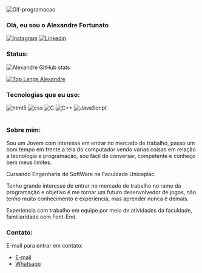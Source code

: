 <img aling="center" alt="Gif-programacao" src="https://i.pinimg.com/originals/4e/af/b9/4eafb9d14230b57193f327316c0760d1.gif">

### Olá, eu sou o Alexandre Fortunato

[![Instagram](https://img.shields.io/badge/Instagram-E4405F?style=for-the-badge&logo=instagram&logoColor=white)](https://www.instagram.com/alex4ndre_js/)
[![Linkedin](https://img.shields.io/badge/LinkedIn-0077B5?style=for-the-badge&logo=linkedin&logoColor=white)](https://www.linkedin.com/in/alexandre-fortunato-49594b328/)

### Status:

![Alexandre GitHub stats](https://github-readme-stats.vercel.app/api?username=JitsuShinka&show_icons=true&theme=radical)

[![Top Langs Alexandre](https://github-readme-stats.vercel.app/api/top-langs/?username=JitsuShinka&layout=donut)](https://github.com/anuraghazra/github-readme-stats)

### Tecnologias que eu uso:

<div>
    <img aling="center" alt="html5" src="https://img.shields.io/badge/HTML5-E34F26?style=for-the-badge&logo=html5&logoColor=white">
    <img aling="center" alt="css" src="https://img.shields.io/badge/CSS3-1572B6?style=for-the-badge&logo=css3&logoColor=white">
    <img aling="center" alt="C" src="https://img.shields.io/badge/C-00599C?style=for-the-badge&logo=c&logoColor=white">
    <img aling="center" alt="C++" src="https://img.shields.io/badge/C%2B%2B-00599C?style=for-the-badge&logo=c%2B%2B&logoColor=white">
    <img aling="center" alt="JavaScript" src="https://img.shields.io/badge/JavaScript-F7DF1E?style=for-the-badge&logo=javascript&logoColor=black">
</div><br>

### Sobre mim:

Sou um Jovem com interesse em entrar no mercado de trabalho, passo um bom tempo em frente a tela do computador vendo varias coisas em relação a tecnologia e programação, sou fácil de conversar, competente e conheço bem meus limites.

Cursando Engenharia de SoftWare na Faculdade Uniceplac.<br>

Tenho grande interesse de entrar no mercado de trabalho no ramo da programação e objetivo é me tornar um futuro desenvolvedor de jogos, não tenho muito conhecimento e experiencia, mas aprender nunca é demais.<br>

Experiencia com trabalho em equipe por meio de atividades da faculdade, familiaridade com Font-End.<br>

### Contato:

E-mail para entrar em contato:<br>
- [E-mail](alexfortutei@gmail.com)
- [Whatsapp](+5561998775215)
